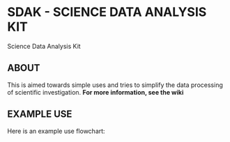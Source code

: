 # SDAK - SCIENCE DATA ANALYSIS KIT
Science Data Analysis Kit

## ABOUT

This is aimed towards simple uses and tries to simplify the data processing of scientific investigation.
**For more information, see the wiki**

## EXAMPLE USE
Here is an example use flowchart:
